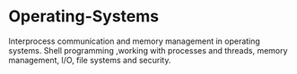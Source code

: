 # Operating-Systems
Interprocess communication and memory management in operating systems. Shell programming ,working with processes and threads, memory management, I/O, file systems and security. 
